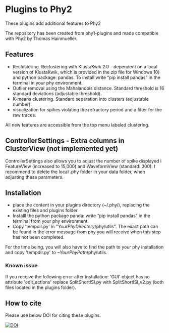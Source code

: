 # Plugins to Phy2
These plugins add additional features to Phy2

The repository has been created from phy1-plugins and made compatible with Phy2 by Thomas Hainmueller. 

## Features
* Reclustering. Reclustering with KlustaKwik 2.0 - dependent on a local version of KlustaKwik, which is provided in the zip file for Windows 10) and python package: pandas. To install write “pip install pandas” in the terminal in your phy environment.
* Outlier removal using the Mahalanobis distance. Standard threshold is 16 standard deviations (adjustable threshold).
* K-means clustering. Standard separation into clusters (adjustable number).
* visualization for spikes violating the refractory period and a filter for the raw traces.

All new features are accessible from the top menu labeled clustering.

## ControllerSettings - Extra columns in ClusterView (not implemented yet)
ControllerSettings also allows you to adjust the number of spike displayed i FeatureView (increased to 15,000) and WaveformView (standard: 300). I recommend to delete the local .phy folder in your data folder, when adjusting these parameters.

## Installation 
* place the content in your plugins directory (~/.phy/), replacing the existing files and plugins folder.
* Installl the python package panda: write “pip install pandas” in the terminal from your phy environment.
* Copy 'tempdir.py' in "*YourPhyDirectory*/phy/utils". The exact path can be found in the error message from phy you will receive when this step has not been completed.

For the time being, you will also have to find the path to your phy installation and copy 'tempdir.py' to *~YourPhyPath*/phy/utils.

### Known issue
If you receive the following error after installation: 'GUI' object has no attribute 'edit_actions' replace SplitShortISI.py with SplitShortISI_v2.py (both files located in the plugins folder).

## How to cite
Please use below DOI for citing these plugins.

<a href="https://zenodo.org/badge/latestdoi/126424002"><img src="https://zenodo.org/badge/126424002.svg" alt="DOI"></a>
